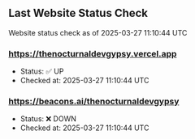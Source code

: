 ## Last Website Status Check

<!-- GitHub Action will update the section below -->
Website status check as of 2025-03-27 11:10:44 UTC

### https://thenocturnaldevgypsy.vercel.app
- Status: ✅ UP
- Checked at: 2025-03-27 11:10:44 UTC

### https://beacons.ai/thenocturnaldevgypsy
- Status: ❌ DOWN
- Checked at: 2025-03-27 11:10:44 UTC


<!-- End of GitHub Action update section -->
